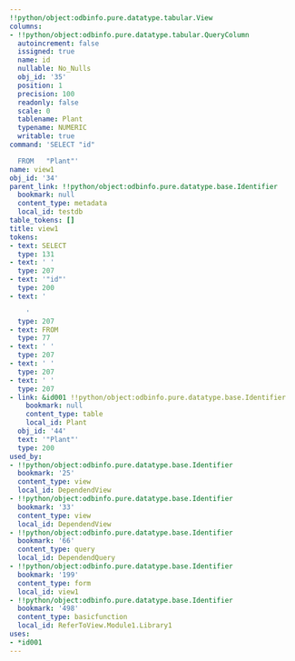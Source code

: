 ```yaml
---
!!python/object:odbinfo.pure.datatype.tabular.View
columns:
- !!python/object:odbinfo.pure.datatype.tabular.QueryColumn
  autoincrement: false
  issigned: true
  name: id
  nullable: No_Nulls
  obj_id: '35'
  position: 1
  precision: 100
  readonly: false
  scale: 0
  tablename: Plant
  typename: NUMERIC
  writable: true
command: 'SELECT "id"

  FROM   "Plant"'
name: view1
obj_id: '34'
parent_link: !!python/object:odbinfo.pure.datatype.base.Identifier
  bookmark: null
  content_type: metadata
  local_id: testdb
table_tokens: []
title: view1
tokens:
- text: SELECT
  type: 131
- text: ' '
  type: 207
- text: '"id"'
  type: 200
- text: '

    '
  type: 207
- text: FROM
  type: 77
- text: ' '
  type: 207
- text: ' '
  type: 207
- text: ' '
  type: 207
- link: &id001 !!python/object:odbinfo.pure.datatype.base.Identifier
    bookmark: null
    content_type: table
    local_id: Plant
  obj_id: '44'
  text: '"Plant"'
  type: 200
used_by:
- !!python/object:odbinfo.pure.datatype.base.Identifier
  bookmark: '25'
  content_type: view
  local_id: DependendView
- !!python/object:odbinfo.pure.datatype.base.Identifier
  bookmark: '33'
  content_type: view
  local_id: DependendView
- !!python/object:odbinfo.pure.datatype.base.Identifier
  bookmark: '66'
  content_type: query
  local_id: DependendQuery
- !!python/object:odbinfo.pure.datatype.base.Identifier
  bookmark: '199'
  content_type: form
  local_id: view1
- !!python/object:odbinfo.pure.datatype.base.Identifier
  bookmark: '498'
  content_type: basicfunction
  local_id: ReferToView.Module1.Library1
uses:
- *id001
---
```

